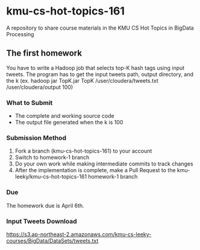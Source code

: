 # kmu-cs-hot-topics-161
A repository to share course materials in the KMU CS Hot Topics in BigData Processing

## The first homework
You have to write a Hadoop job that selects top-K hash tags using input tweets.
The program has to get the input tweets path, output directory, and the k (ex. hadoop jar TopK.jar TopK /user/cloudera/tweets.txt /user/cloudera/output 100)


### What to Submit
* The complete and working source code
* The output file generated when the k is 100 

### Submission Method
1. Fork a branch (kmu-cs-hot-topics-161) to your account
2. Switch to homework-1 branch
3. Do your own work while making intermediate commits to track changes
4. After the implementation is complete, make a Pull Request to the kmu-leeky/kmu-cs-hot-topics-161 homework-1 branch

### Due
The homework due is April 6th. 

### Input Tweets Download
https://s3.ap-northeast-2.amazonaws.com/kmu-cs-leeky-courses/BigData/DataSets/tweets.txt

